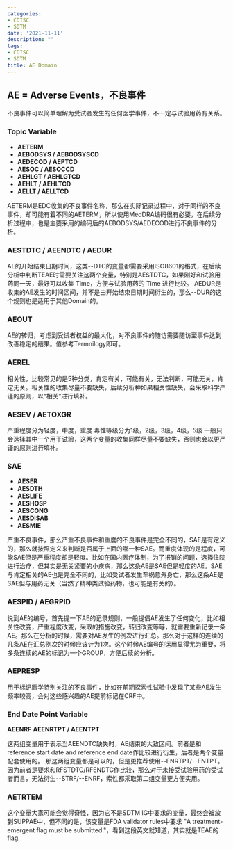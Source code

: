 ```yaml
---
categories:
- CDISC
- SDTM
date: '2021-11-11'
description: ""
tags:
- CDISC
- SDTM
title: AE Domain
---
```



## AE = Adverse Events，不良事件

不良事件可以简单理解为受试者发生的任何医学事件，不一定与试验用药有关系。

### Topic Variable
- **AETERM**
- **AEBODSYS / AEBODSYSCD**
- **AEDECOD / AEPTCD**
- **AESOC / AESOCCD**
- **AEHLGT / AEHLGTCD**
- **AEHLT / AEHLTCD**
- **AELLT / AELLTCD**

AETERM是EDC收集的不良事件名称，那么在实际记录过程中，对于同样的不良事件，却可能有着不同的AETERM，所以使用MedDRA编码很有必要，在后续分析过程中，也是主要采用的编码后的AEBODSYS/AEDECOD进行不良事件的分析。

### **AESTDTC / AEENDTC / AEDUR**

AE的开始结束日期时间，这类-&zwnj;-DTC的变量都需要采用ISO8601的格式，在后续分析中判断TEAE时需要关注这两个变量，特别是AESTDTC，如果刚好和试验用药同一天，最好可以收集 Time，方便与试验用药的 Time 进行比较。
AEDUR是收集的AE发生的时间区间，并不是由开始结束日期时间衍生的，那么-&zwnj;-DUR的这个规则也是适用于其他Domain的。

### **AEOUT**

AE的转归，考虑到受试者权益的最大化，对不良事件的随访需要随访至事件达到改善稳定的结果。值参考Termnilogy即可。

### **AEREL**

相关性，比较常见的是5种分类，肯定有关，可能有关，无法判断，可能无关，肯定无关。相关性的收集尽量不要缺失，后续分析种如果相关性缺失，会采取科学严谨的原则，以“相关”进行填补。

### **AESEV / AETOXGR**

严重程度分为轻度，中度，重度
毒性等级分为1级，2级，3级，4级，5级
一般只会选择其中一个用于试验，这两个变量的收集同样尽量不要缺失，否则也会以更严谨的原则进行填补。

### SAE
- **AESER**
- **AESDTH**
- **AESLIFE**
- **AESHOSP**
- **AESCONG**
- **AESDISAB**
- **AESMIE**

严重不良事件，那么严重不良事件和重度的不良事件是完全不同的，SAE是有定义的，那么就按照定义来判断是否属于上面的哪一种SAE。而重度体现的是程度，可能SAE但是严重程度却是轻度。比如在国内医疗体制，为了报销的问题，选择住院进行治疗，但其实是无关紧要的小疾病，那么这条AE是SAE但是轻度的AE。SAE与肯定相关的AE也是完全不同的，比如受试者发生车祸意外身亡，那么这条AE是SAE但与用药无关（当然了精神类试验药物，也可能是有关的）。

### **AESPID / AEGRPID**

说到AE的编号，首先提一下AE的记录规则，一般提倡AE发生了任何变化，比如相关性改变，严重程度改变，采取的措施改变，转归改变等等，就需要重新记录一条AE。那么在分析的时候，需要对AE发生的例次进行汇总。那么对于这样的连续的几条AE在汇总例次的时候应该计为1次。这个时候AE编号的运用显得尤为重要，将多条连续的AE的标记为一个GROUP，方便后续的分析。

### **AEPRESP**

用于标记医学特别关注的不良事件，比如在前期探索性试验中发现了某些AE发生频率较高，会对这些感兴趣的AE提前标记在CRF中。

### End Date Point Variable
**AEENRF**
**AEENRTPT / AEENTPT**

这两组变量用于表示当AEENDTC缺失时，AE结束的大致区间。前者是和reference start date and reference end date作比较进行衍生，后者是两个变量配套使用的。
那这两组变量都是可以的，但是更推荐使用-&zwnj;-ENRTPT/-&zwnj;-ENTPT。因为前者是要求和RFSTDTC/RFENDTC作比较，那么对于未接受试验用药的受试者而言，无法衍生-&zwnj;-STRF/-&zwnj;-ENRF，索性都采取第二组变量更方便实用。

### **AETRTEM**

这个变量大家可能会觉得奇怪，因为它不是SDTM IG中要求的变量，最终会被放到SUPPAE中，但不同的是，该变量是FDA validator rules中要求 "A treatment-emergent flag must be submitted."，看到这段英文就知道，其实就是TEAE的flag.